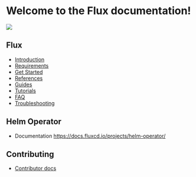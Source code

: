 # Welcome to the Flux documentation!

![](_files/flux-icon@2x.png)


## Flux

- [Introduction](introduction.md)
- [Requirements](requirements.md)
- [Get Started](get-started/index.md)
- [References](references/index.md)
- [Guides](guides/index.md)
- [Tutorials](tutorials/index.md)
- [FAQ](faq.md)
- [Troubleshooting](troubleshooting.md)

## Helm Operator

- Documentation <https://docs.fluxcd.io/projects/helm-operator/>

## Contributing

- [Contributor docs](contributing/index.md)
